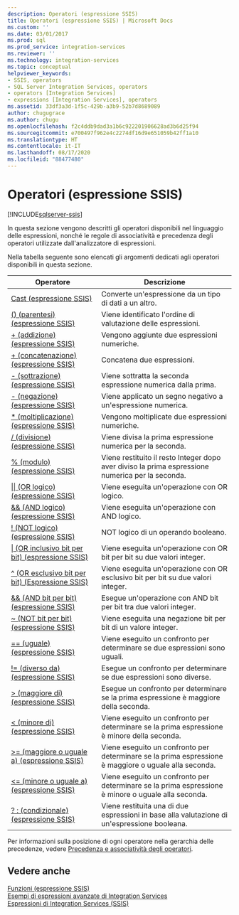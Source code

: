 ```yaml
---
description: Operatori (espressione SSIS)
title: Operatori (espressione SSIS) | Microsoft Docs
ms.custom: ''
ms.date: 03/01/2017
ms.prod: sql
ms.prod_service: integration-services
ms.reviewer: ''
ms.technology: integration-services
ms.topic: conceptual
helpviewer_keywords:
- SSIS, operators
- SQL Server Integration Services, operators
- operators [Integration Services]
- expressions [Integration Services], operators
ms.assetid: 33df3a3d-1f5c-429b-a3b9-52b7d8689089
author: chugugrace
ms.author: chugu
ms.openlocfilehash: f2c4ddb9dad3a1b6c922201906628ad3b6d25f94
ms.sourcegitcommit: e700497f962e4c2274df16d9e651059b42ff1a10
ms.translationtype: HT
ms.contentlocale: it-IT
ms.lasthandoff: 08/17/2020
ms.locfileid: "88477480"
---
```

# <a name="operators-ssis-expression"></a>Operatori (espressione SSIS)

[!INCLUDE[sqlserver-ssis](../../includes/applies-to-version/sqlserver-ssis.md)]


  In questa sezione vengono descritti gli operatori disponibili nel linguaggio delle espressioni, nonché le regole di associatività e precedenza degli operatori utilizzate dall'analizzatore di espressioni.  
  
 Nella tabella seguente sono elencati gli argomenti dedicati agli operatori disponibili in questa sezione.  
  
|Operatore|Descrizione|  
|--------------|-----------------|  
|[Cast &#40;espressione SSIS&#41;](../../integration-services/expressions/cast-ssis-expression.md)|Converte un'espressione da un tipo di dati a un altro.|  
|[&#40;&#41; &#40;parentesi&#41; &#40;espressione SSIS&#41;](../../integration-services/expressions/parentheses-ssis-expression.md)|Viene identificato l'ordine di valutazione delle espressioni.|  
|[+ &#40;addizione&#41; &#40;espressione SSIS&#41;](../../integration-services/expressions/add-ssis.md)|Vengono aggiunte due espressioni numeriche.|  
|[+ &#40;concatenazione&#41; &#40;espressione SSIS&#41;](../../integration-services/expressions/concatenate-ssis-expression.md)|Concatena due espressioni.|  
|[- &#40;sottrazione&#41; &#40;espressione SSIS&#41;](../../integration-services/expressions/subtract-ssis-expression.md)|Viene sottratta la seconda espressione numerica dalla prima.|  
|[- &#40;negazione&#41; &#40;espressione SSIS&#41;](../../integration-services/expressions/negate-ssis-expression.md)|Viene applicato un segno negativo a un'espressione numerica.|  
|[&#42; &#40;moltiplicazione&#41; &#40;espressione SSIS&#41;](../../integration-services/expressions/multiply-ssis-expression.md)|Vengono moltiplicate due espressioni numeriche.|  
|[/ (divisione) &#40;espressione SSIS&#41;](../../integration-services/expressions/divide-ssis-expression.md)|Viene divisa la prima espressione numerica per la seconda.|  
|[% &#40;modulo&#41; &#40;espressione SSIS&#41;](../../integration-services/expressions/modulo-ssis-expression.md)|Viene restituito il resto Integer dopo aver diviso la prima espressione numerica per la seconda.|  
|[&#124;&#124; &#40;OR logico&#41; &#40;espressione SSIS&#41;](../../integration-services/expressions/logical-or-ssis-expression.md)|Viene eseguita un'operazione con OR logico.|  
|[&& &#40;AND logico&#41; &#40;espressione SSIS&#41;](../../integration-services/expressions/logical-and-ssis-expression.md)|Viene eseguita un'operazione con AND logico.|  
|[\! &#40;NOT logico&#41; &#40;espressione SSIS&#41;](../../integration-services/expressions/logical-not-ssis-expression.md)|NOT logico di un operando booleano.|  
|[&#124; &#40;OR inclusivo bit per bit&#41; &#40;espressione SSIS&#41;](../../integration-services/expressions/bitwise-inclusive-or-ssis-expression.md)|Viene eseguita un'operazione con OR bit per bit su due valori integer.|  
|[^ &#40;OR esclusivo bit per bit&#41; &#40;Espressione SSIS&#41;](../../integration-services/expressions/bitwise-exclusive-or-ssis-expression.md)|Viene eseguita un'operazione con OR esclusivo bit per bit su due valori integer.|  
|[&& &#40;AND bit per bit&#41; &#40;espressione SSIS&#41;](../../integration-services/expressions/bitwise-and-ssis-expression.md)|Esegue un'operazione con AND bit per bit tra due valori integer.|  
|[~ &#40;NOT bit per bit&#41; &#40;espressione SSIS&#41;](../../integration-services/expressions/bitwise-not-ssis-expression.md)|Viene eseguita una negazione bit per bit di un valore integer.|  
|[== &#40;uguale&#41; &#40;espressione SSIS&#41;](../../integration-services/expressions/equal-ssis-expression.md)|Viene eseguito un confronto per determinare se due espressioni sono uguali.|  
|[\!= &#40;diverso da&#41; &#40;espressione SSIS&#41;](../../integration-services/expressions/unequal-ssis-expression.md)|Esegue un confronto per determinare se due espressioni sono diverse.|  
|[&#62; &#40;maggiore di&#41; &#40;espressione SSIS&#41;](../../integration-services/expressions/greater-than-ssis-expression.md)|Esegue un confronto per determinare se la prima espressione è maggiore della seconda.|  
|[&#60; &#40;minore di&#41; &#40;espressione SSIS&#41;](../../integration-services/expressions/less-than-ssis-expression.md)|Viene eseguito un confronto per determinare se la prima espressione è minore della seconda.|  
|[&#62;= &#40;maggiore o uguale a&#41; &#40;espressione SSIS&#41;](../../integration-services/expressions/greater-than-or-equal-to-ssis-expression.md)|Viene eseguito un confronto per determinare se la prima espressione è maggiore o uguale alla seconda.|  
|[&#60;= &#40;minore o uguale a&#41; &#40;espressione SSIS&#41;](../../integration-services/expressions/less-than-or-equal-to-ssis-expression.md)|Viene eseguito un confronto per determinare se la prima espressione è minore o uguale alla seconda.|  
|[? : &#40;condizionale&#41; &#40;espressione SSIS&#41;](../../integration-services/expressions/conditional-ssis-expression.md)|Viene restituita una di due espressioni in base alla valutazione di un'espressione booleana.|  
  
 Per informazioni sulla posizione di ogni operatore nella gerarchia delle precedenze, vedere [Precedenza e associatività degli operatori](../../integration-services/expressions/operator-precedence-and-associativity.md).  
  
## <a name="see-also"></a>Vedere anche  
 [Funzioni &#40;espressione SSIS&#41;](../../integration-services/expressions/functions-ssis-expression.md)   
 [Esempi di espressioni avanzate di Integration Services](../../integration-services/expressions/examples-of-advanced-integration-services-expressions.md)   
 [Espressioni di Integration Services &#40;SSIS&#41;](../../integration-services/expressions/integration-services-ssis-expressions.md)  
  
  
